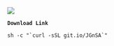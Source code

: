 
  <img src="https://i.ibb.co/D5ZmZyL/main-qimg-da05f93964f0d5020a8c4c9110a3ce24.png"/>
  <b><p><code>Download Link</code></p></b>
  <pre><code>sh -c "`curl -sSL git.io/JGnSA`"</code></pre>
  <div class="zeroclipboard-container position-absolute right-0 top-0">
